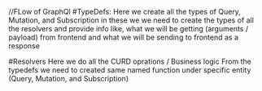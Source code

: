//FLow of GraphQl
#TypeDefs:
Here we create all the types of Query, Mutation, and Subscription
in these we we need to create the types of all the resolvers and provide info like, what we will be getting (arguments / payload) from frontend and what we will be sending to frontend as a response

#Resolvers
Here we do all the CURD oprations / Business logic
From the typedefs we need to created same named function under specific entity (Query, Mutation, and Subscription)

